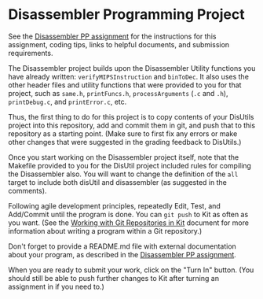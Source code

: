 # Disassembler Programming Project

See the
[Disassembler PP assignment](www.cs.kzoo.edu/cs230/Projects/DisassemblerProj.html)
for the instructions for this assignment, coding tips, links to helpful
documents, and submission requirements.

The Disassembler project builds upon the Disassembler Utility functions you
have already written: `verifyMIPSInstruction` and `binToDec`.
It also uses the other header files and utility functions that were
provided to you for that project, such as `same.h`, `printFuncs.h`,
`processArguments` (`.c` and `.h`), `printDebug.c`, and `printError.c`, etc.

Thus, the first thing to do for this project is to copy contents of your
DisUtils project into this repository, add and commit them in git, and
push that to this repository as a starting point.  (Make sure to first fix
any errors or make other changes that were suggested in the grading
feedback to DisUtils.)

Once you start working on the Disassembler project itself, note that the
Makefile provided to you for the DisUtil project included rules for
compiling the Disassembler also.  You will want to change the definition of
the `all` target to include both disUtil and disassembler (as suggested in
the comments).

Following agile development principles, repeatedly Edit, Test, and Add/Commit
until the program is done. You can `git push` to Kit as often as you want.
(See the [Working with Git Repositories in
Kit](http://www.cs.kzoo.edu/CSShared/HelpFiles/Kit/RepositoryAssignments.md)
document for more information about writing a program within a Git
repository.)

Don't forget to provide a README.md file with external documentation about
your program, as described in the 
[Disassembler PP assignment](www.cs.kzoo.edu/cs230/Projects/DisassemblerProj.html).

When you are ready to submit your work, click on the "Turn In"
button. (You should still be able to push further changes to Kit
after turning an assignment in if you need to.)

